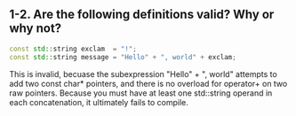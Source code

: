 ## 1-2. Are the following definitions valid? Why or why not?

```cpp
const std::string exclam  = "!";
const std::string message = "Hello" + ", world" + exclam;
```

This is invalid, becuase the subexpression "Hello" + ", world" attempts to add two const char* pointers, and there is no overload for operator+ on two raw pointers. Because you must have at least one std::string operand in each concatenation, it ultimately fails to compile.
